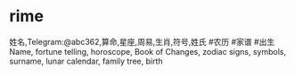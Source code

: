 # rime
姓名,Telegram:@abc362,算命,星座,周易,生肖,符号,姓氏 #农历 #家谱 #出生 Name, fortune telling, horoscope, Book of Changes, zodiac signs, symbols, surname, lunar calendar, family tree, birth
